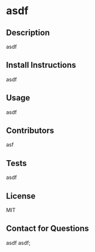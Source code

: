 # asdf
  
  ## Description
  asdf
  
  ## Install Instructions
  asdf
  
  ## Usage
  asdf
  
  ## Contributors
  asf
  
  ## Tests
  asdf
  
  ## License
  MIT
  
  ## Contact for Questions
  asdf
  asdf;

